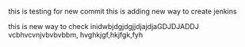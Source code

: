 
this is testing for new commit
this is adding new way to create jenkins


 
this is new way to check
inidwbjdgjdgjjdjajdjaGDJDJADDJ
vcbhvcvnjvbvbvbbm,
hvghkjgf,hkjfgk,fyh

